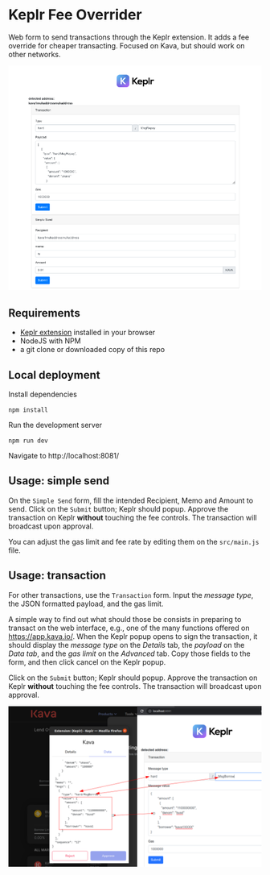 # Keplr Fee Overrider
Web form to send transactions through the Keplr extension. It adds a fee override for cheaper transacting. Focused on Kava, but should work on other networks.

![](keplrexample.png)

## Requirements
* [Keplr extension](https://github.com/chainapsis/keplr-wallet/) installed in your browser
* NodeJS with NPM
* a git clone or downloaded copy of this repo

## Local deployment
Install dependencies
```
npm install
```

Run the development server
```
npm run dev
```

Navigate to http://localhost:8081/

## Usage: simple send
On the `Simple Send` form, fill the intended Recipient, Memo and Amount to send. Click on the `Submit` button; Keplr should popup. Approve the transaction on Keplr **without** touching the fee controls. The transaction will broadcast upon approval.

You can adjust the gas limit and fee rate by editing them on the `src/main.js` file.

## Usage: transaction
For other transactions, use the `Transaction` form. Input the *message type*, the JSON formatted payload, and the gas limit.

A simple way to find out what should those be consists in preparing to transact on the web interface, e.g., one of the many functions offered on https://app.kava.io/. When the Keplr popup opens to sign the transaction, it should display the *message type* on the *Details* tab, the *payload* on the *Data tab*, and the *gas limit* on the *Advanced* tab. Copy those fields to the form, and then click cancel on the Keplr popup.

Click on the `Submit` button; Keplr should popup. Approve the transaction on Keplr **without** touching the fee controls. The transaction will broadcast upon approval.

![](kavaapp.png)
